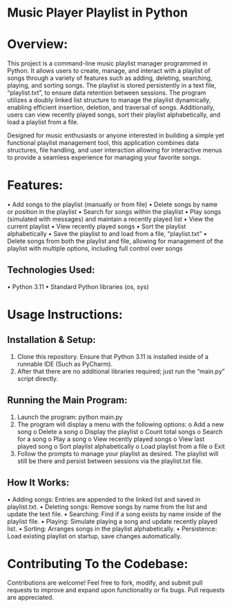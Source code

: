 # Music Player Playlist in Python

# Overview:

This project is a command-line music playlist manager programmed in Python. It allows users to create, manage, and interact with a playlist of songs through a variety of features such as adding, deleting, searching, playing, and sorting songs. The playlist is stored persistently in a text file, “playlist.txt”, to ensure data retention between sessions. The program utilizes a doubly linked list structure to manage the playlist dynamically, enabling efficient insertion, deletion, and traversal of songs. Additionally, users can view recently played songs, sort their playlist alphabetically, and load a playlist from a file.

Designed for music enthusiasts or anyone interested in building a simple yet functional playlist management tool, this application combines data structures, file handling, and user interaction allowing for interactive menus to provide a seamless experience for managing your favorite songs.

# Features:
•	Add songs to the playlist (manually or from file)
•	Delete songs by name or position in the playlist
•	Search for songs within the playlist
•	Play songs (simulated with messages) and maintain a recently played list
•	View the current playlist
•	View recently played songs
•	Sort the playlist alphabetically
•	Save the playlist to and load from a file, “playlist.txt”
•	Delete songs from both the playlist and file, allowing for management of the playlist with multiple options, including full control over songs

## Technologies Used:
•	Python 3.11
•	Standard Python libraries (os, sys)

# Usage Instructions:

## Installation & Setup:
1.	Clone this repository. Ensure that Python 3.11 is installed inside of a runnable IDE (Such as PyCharm).
2.	After that there are no additional libraries required; just run the “main.py” script directly.

## Running the Main Program:
1.	Launch the program: python main.py
2.	The program will display a menu with the following options:
o	Add a new song
o	Delete a song
o	Display the playlist
o	Count total songs
o	Search for a song
o	Play a song
o	View recently played songs
o	View last played song
o	Sort playlist alphabetically
o	Load playlist from a file
o	Exit
3.	Follow the prompts to manage your playlist as desired. The playlist will still be there and persist between sessions via the playlist.txt file.

## How It Works:
•	Adding songs: Entries are appended to the linked list and saved in playlist.txt.
•	Deleting songs: Remove songs by name from the list and update the text file.
•	Searching: Find if a song exists by name inside of the playlist file.
•	Playing: Simulate playing a song and update recently played list.
•	Sorting: Arranges songs in the playlist alphabetically.
•	Persistence: Load existing playlist on startup, save changes automatically.

# Contributing To the Codebase:
Contributions are welcome! Feel free to fork, modify, and submit pull requests to improve and expand upon functionality or fix bugs. Pull requests are appreciated.
